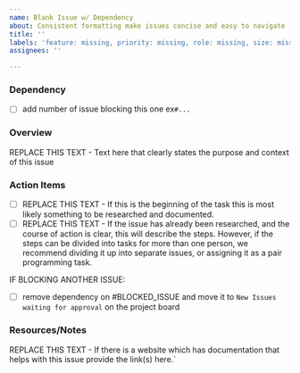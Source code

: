```yaml
---
name: Blank Issue w/ Dependency
about: Consistent formatting make issues concise and easy to navigate
title: ''
labels: 'feature: missing, priority: missing, role: missing, size: missing, dependency, issue level: missing'
assignees: ''

---
```


### Dependency
- [ ] add number of issue blocking this one ex`#...`

### Overview
REPLACE THIS TEXT - Text here that clearly states the purpose and context of this issue 

### Action Items
- [ ] REPLACE THIS TEXT - If this is the beginning of the task this is most likely something to be researched and documented.
- [ ] REPLACE THIS TEXT - If the issue has already been researched, and the course of action is clear, this will describe the steps.  However, if the steps can be divided into tasks for more than one person, we recommend dividing it up into separate issues, or assigning it as a pair programming task.

IF BLOCKING ANOTHER ISSUE:
- [ ] remove dependency on #BLOCKED_ISSUE and move it to `New Issues waiting for approval` on the project board

### Resources/Notes
REPLACE THIS TEXT - If there is a website which has documentation that helps with this issue provide the link(s) here.`
